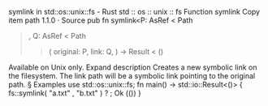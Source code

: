 symlink in std::os::unix::fs - Rust
std
::
os
::
unix
::
fs
Function
symlink
Copy item path
1.1.0
·
Source
pub fn symlink<P:
AsRef
<
Path
>, Q:
AsRef
<
Path
>>(
    original: P,
    link: Q,
) ->
Result
<
()
>
Available on
Unix
only.
Expand description
Creates a new symbolic link on the filesystem.
The
link
path will be a symbolic link pointing to the
original
path.
§
Examples
use
std::os::unix::fs;
fn
main() -> std::io::Result<()> {
    fs::symlink(
"a.txt"
,
"b.txt"
)
?
;
Ok
(())
}